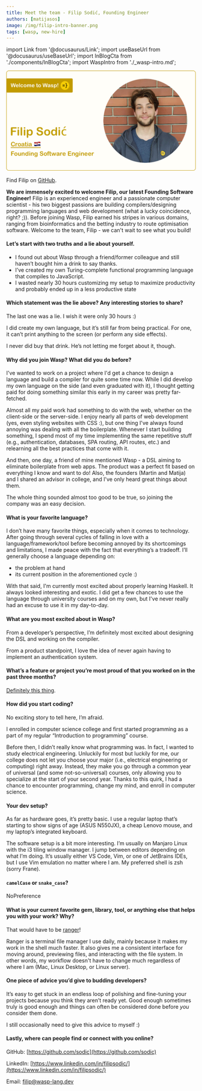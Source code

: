 ```yaml
---
title: Meet the team - Filip Sodić, Founding Engineer
authors: [matijasos]
image: /img/filip-intro-banner.png
tags: [wasp, new-hire]
---
```


import Link from '@docusaurus/Link';
import useBaseUrl from '@docusaurus/useBaseUrl';
import InBlogCta from './components/InBlogCta';
import WaspIntro from './_wasp-intro.md';

![Welcome Filip!](../static/img/filip-intro-banner.png)

Find Filip on [GitHub](https://github.com/sodic).

<!--truncate-->

<WaspIntro />
<InBlogCta />

**We are immensely excited to welcome Filip, our latest Founding Software Engineer!** Filip is an experienced engineer and a passionate computer scientist - his two biggest passions are building compilers/designing programming languages and web development (what a lucky coincidence, right? ;)). Before joining Wasp, Filip earned his stripes in various domains, ranging from bioinformatics and the betting industry to route optimisation software. Welcome to the team, Filip - we can't wait to see what you build!

#### Let’s start with two truths and a lie about yourself.

- I found out about Wasp through a friend/former colleague and still haven’t
  bought him a drink to say thanks.
- I’ve created my own Turing-complete functional programming language that
  compiles to JavaScript.
- I wasted nearly 30 hours customizing my setup to maximize productivity and
  probably ended up in a less productive state

#### Which statement was the lie above? Any interesting stories to share?

The last one was a lie. I wish it were only 30 hours :)

I did create my own language, but it’s still far from being practical. For one,
it can’t print anything to the screen (or perform any side effects).

I never did buy that drink. He’s not letting me forget about it, though.

#### Why did you join Wasp? What did you do before?

I've wanted to work on a project where I'd get a chance to design a language and build a
compiler for quite some time now. While I did develop my own language on the
side (and even graduated with it), I thought getting paid for doing something
similar this early in my career was pretty far-fetched.

Almost all my paid work had something to do with the web, whether on the
client-side or the server-side. I enjoy nearly all parts of web development
(yes, even styling websites with CSS :), but one thing I've always found
annoying was dealing with all the boilerplate. Whenever I start building
something, I spend most of my time implementing the same repetitive stuff
(e.g., authentication, databases, SPA routing, API routes, etc.) and relearning
all the best practices that come with it.

And then, one day, a friend of mine mentioned Wasp - a DSL aiming to eliminate
boilerplate from web apps. The product was a perfect fit based on everything I
know and want to do! Also, the founders (Martin and Matija) and I shared an
advisor in college, and I've only heard great things about them.

The whole thing sounded almost too good to be true, so joining the company was
an easy decision.

#### What is your favorite language?

I don’t have many favorite things, especially when it comes to technology.
After going through several cycles of falling in love with a
language/framework/tool before becoming annoyed by its shortcomings and
limitations, I made peace with the fact that everything’s a tradeoff. I’ll
generally choose a language depending on:
- the problem at hand
- its current position in the aforementioned cycle :)

With that said, I'm currently most excited about properly learning Haskell. It
always looked interesting and exotic. I did get a few chances to use
the language through university courses and on my own, but I've never really had an excuse to
use it in my day-to-day.

#### What are you most excited about in Wasp?

From a developer’s perspective, I’m definitely most excited about designing the
DSL and working on the compiler.

From a product standpoint, I love the idea of never again having to implement
an authentication system.

#### What’s a feature or project you’re most proud of that you worked on in the past three months?

[Definitely this thing](https://www.youtube.com/watch?v=dQw4w9WgXcQ).

#### How did you start coding?

No exciting story to tell here, I’m afraid.

I enrolled in computer science college and first started programming as a part
of my regular “Introduction to programming” course.

Before then, I didn’t really know what programming was. In fact, I  wanted to
study electrical engineering. Unluckily for most but luckily for me, our
college does not let you choose your major (i.e., electrical engineering or
computing) right away. Instead, they make you go through a common year of
universal (and some not-so-universal) courses, only allowing you to specialize
at the start of your second year. Thanks to this quirk, I had a chance to
encounter programming, change my mind, and enroll in computer science.

#### Your dev setup?

As far as hardware goes, it’s pretty basic. I use a regular laptop that’s
starting to show signs of age (ASUS N550JX), a cheap Lenovo mouse, and my
laptop’s integrated keyboard.

The software setup is a bit more interesting. I’m usually on Manjaro Linux with
the i3 tiling window manager. I jump between editors depending on what I’m
doing. It’s usually either VS Code, Vim, or one of JetBrains IDEs, but I use
Vim emulation no matter where I am. My preferred shell is zsh (sorry Frane).

#### `camelCase` or `snake_case`?

NoPreference

#### What is your current favorite gem, library, tool, or anything else that helps you with your work? Why?

That would have to be [ranger](https://github.com/ranger/ranger)!

Ranger is a terminal file manager I use daily, mainly because it makes my work
in the shell much faster. It also gives me a consistent interface for moving
around, previewing files, and interacting with the file system. In other words,
my workflow doesn't have to change much regardless of where I am (Mac, Linux
Desktop, or Linux server).

#### One piece of advice you’d give to budding developers?

It’s easy to get stuck in an endless loop of polishing and fine-tuning your
projects because you think they aren’t ready yet. Good enough sometimes truly
is good enough and things can often be considered done before _you_ consider them
done.

I still occasionally need to give this advice to myself :)

####  Lastly, where can people find or connect with you online?

GitHub: [https://github.com/sodic](https://github.com/sodic)

LinkedIn: [https://www.linkedin.com/in/filipsodic/](https://www.linkedin.com/in/filipsodic/)

Email: filip@wasp-lang.dev

